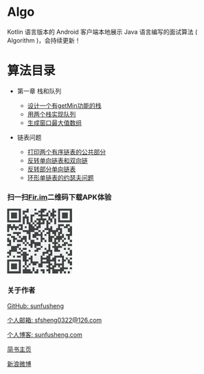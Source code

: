 # Algo

Kotlin 语言版本的 Android 客户端本地展示 Java 语言编写的面试算法 ( Algorithm )，会持续更新！

# 算法目录

* 第一章 栈和队列
  * [设计一个有getMin功能的栈](/app/src/main/java/com/sunfusheng/algo/Algo/StackQueue/MinStack.java)
  * [用两个栈实现队列](/app/src/main/java/com/sunfusheng/algo/Algo/StackQueue/TwoStacksQueue.java)
  * [生成窗口最大值数组](/app/src/main/java/com/sunfusheng/algo/Algo/StackQueue/MaxWindow.java)

* 链表问题
  * [打印两个有序链表的公共部分](/app/src/main/java/com/sunfusheng/algo/Algo/LinkedList/PrintCommonPart.java)
  * [反转单向链表和双向链](/app/src/main/java/com/sunfusheng/algo/Algo/LinkedList/ReverseLinkedList.java)
  * [反转部分单向链表](/app/src/main/java/com/sunfusheng/algo/Algo/LinkedList/ReversePartLinkedList.java)
  * [环形单链表的约瑟夫问题](/app/src/main/java/com/sunfusheng/algo/Algo/LinkedList/Josephus.java)

### 扫一扫[Fir.im](http://d.alphaqr.com/Algo)二维码下载APK体验

<img src="/resources/fir.im.png" style="width: 30%;" alt="s">

### 关于作者

[GitHub: sunfusheng](https://github.com/sunfusheng)

[个人邮箱: sfsheng0322@126.com](https://mail.126.com/)

[个人博客: sunfusheng.com](http://sunfusheng.com/)

[简书主页](http://www.jianshu.com/users/88509e7e2ed1/latest_articles)

[新浪微博](http://weibo.com/u/3852192525)
